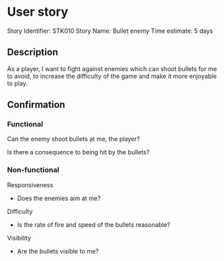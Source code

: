 # User story 

Story Identifier: STK010
Story Name: Bullet enemy
Time estimate: 5 days

## Description 

As a player, I want to fight against enemies which can shoot bullets for me to avoid, to increase the difficulty of the game and make it more enjoyable to play.

## Confirmation

### Functional
Can the enemy shoot bullets at me, the player?

Is there a consequence to being hit by the bullets?

### Non-functional
Responsiveness
- Does the enemies aim at me? 

Difficulty
- Is the rate of fire and speed of the bullets reasonable?

Visibility
- Are the bullets visible to me?
